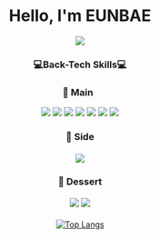 <h1 align="center">
  Hello, I'm EUNBAE
</h1>

<div align="center">
  <img width="auto" src=https://user-images.githubusercontent.com/96857114/183391948-7af9941c-df44-4a10-81ce-37bed78299e3.jpeg>

  <h3>
  💻Back-Tech Skills💻
  </h3>
  <h3>
    🥘 Main
    &nbsp
  </h3>
  <img src="https://img.shields.io/badge/Python-3766AB?style=flat-square&logo=Python&logoColor=white"/>
  <img src="https://img.shields.io/badge/Django-092E20?style=flat-square&logo=Django&logoColor=white"/>
  <img src="https://img.shields.io/badge/MySQL-4479A1?style=flat-square&logo=MySQL&logoColor=white"/>
  <img src="https://img.shields.io/badge/FastAPI-005571?style=for-the-badge&logo=fastapi"/>
  <img src="https://img.shields.io/badge/HTML5-E34F26?style=flat-square&logo=HTML5&logoColor=white"/>
  <img src="https://img.shields.io/badge/Git-F05032?style=flat-square&logo=Git&logoColor=white"/>
  <img src="https://img.shields.io/badge/GitHub-181717?style=flat-square&logo=GitHub&logoColor=white"/>
  <h3>
    🍮 Side
  </h3>
  <h4>
    <img src="https://img.shields.io/badge/CSS3-1572B6?style=flat-square&logo=CSS3&logoColor=white"/>
  </h4>
  <h3>
    🍨 Dessert
  </h3>
  <h4>
    <img src="https://img.shields.io/badge/Amazon AWS-232F3E?style=flat-square&logo=Amazon&AWS&logoColor=white"/>
    <img src="https://img.shields.io/badge/HEROKU-430098?style=flat-square&logo=HEROKU&logoColor=white"/>
  </h4>
  
  [![Top Langs](https://github-readme-stats.vercel.app/api/top-langs/?username=Juneunbae&layout=compact&theme=tokyonight)](https://github.com/anuraghazra/github-readme-stats)
  
</div>
<!--
**Juneunbae/Juneunbae** is a ✨ _special_ ✨ repository because its `README.md` (this file) appears on your GitHub profile.

Here are some ideas to get you started:

- 🔭 I’m currently working on ...
- 🌱 I’m currently learning ...
- 👯 I’m looking to collaborate on ...
- 🤔 I’m looking for help with ...
- 💬 Ask me about ...
- 📫 How to reach me: ...
- 😄 Pronouns: ...
- ⚡ Fun fact: ...
-->
